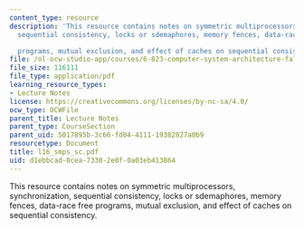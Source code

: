 ```yaml
---
content_type: resource
description: 'This resource contains notes on symmetric multiprocessors, synchronization,
  sequential consistency, locks or sdemaphores, memory fences, data-race free

  programs, mutual exclusion, and effect of caches on sequential consistency.'
file: /ol-ocw-studio-app/courses/6-823-computer-system-architecture-fall-2005/d1ebbcad8cea73302e0f0a03eb413864_l16_smps_sc.pdf
file_size: 116111
file_type: application/pdf
learning_resource_types:
- Lecture Notes
license: https://creativecommons.org/licenses/by-nc-sa/4.0/
ocw_type: OCWFile
parent_title: Lecture Notes
parent_type: CourseSection
parent_uid: 5017895b-3c66-fd04-4111-19382827a0b9
resourcetype: Document
title: l16_smps_sc.pdf
uid: d1ebbcad-8cea-7330-2e0f-0a03eb413864
---
```

This resource contains notes on symmetric multiprocessors, synchronization, sequential consistency, locks or sdemaphores, memory fences, data-race free
programs, mutual exclusion, and effect of caches on sequential consistency.